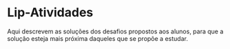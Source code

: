 # Lip-Atividades
Aqui descrevem as soluções dos desafios propostos aos alunos, para que a solução esteja mais próxima daqueles que se propõe a estudar.
